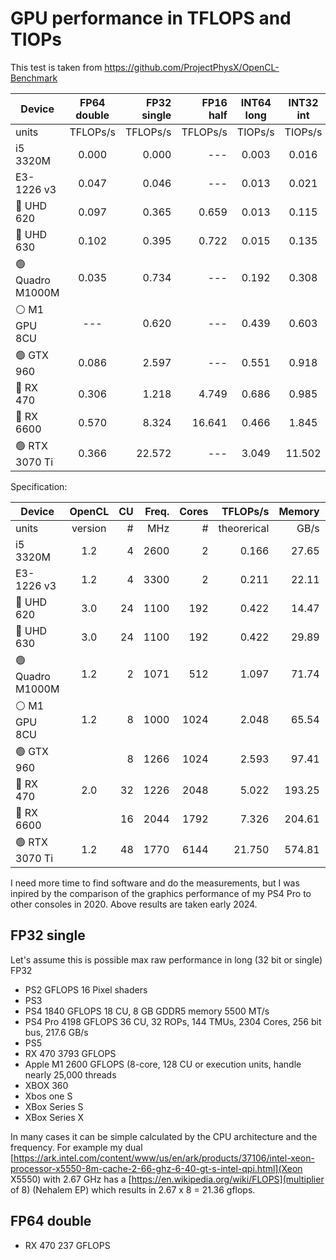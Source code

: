 # GPU performance in TFLOPS and TIOPs

This test is taken from https://github.com/ProjectPhysX/OpenCL-Benchmark 

| Device           | FP64<br>double | FP32<br>single | FP16<br>half | INT64<br>long | INT32<br>int | INT16<br>short | INT8<br>char |
|------------------|:--------:|---------:|---------:|:-------:|:-------:|:-------:|:-------:|
| units            | TFLOPs/s | TFLOPs/s | TFLOPs/s | TIOPs/s | TIOPs/s | TIOPs/s | TIOPs/s |
| i5 3320M         |   0.000  |   0.000  |   ---    |  0.003  |  0.016  |  0.032  |  0.018  |
| E3-1226 v3       |   0.047  |   0.046  |   ---    |  0.013  |  0.021  |  0.005  |  0.011  |
| 🔵 UHD 620       |   0.097  |   0.365  |   0.659  |  0.013  |  0.115  |  0.642  |  0.129  |
| 🔵 UHD 630       |   0.102  |   0.395  |   0.722  |  0.015  |  0.135  |  0.782  |  0.136  |
| 🟢 Quadro M1000M |   0.035  |   0.734  |   ---    |  0.192  |  0.308  |  1.071  |  1.087  |
| ⚪ M1 GPU 8CU    |    ---   |   0.620  |   ---    |  0.439  |  0.603  |  0.645  |  0.638  |
| 🟢 GTX 960       |   0.086  |   2.597  |   ---    |  0.551  |  0.918  |  2.649  |  2.652  |
| 🔴 RX 470        |   0.306  |   1.218  |   4.749  |  0.686  |  0.985  |  1.920  |  1.914  |
| 🔴 RX 6600       |   0.570  |   8.324  |  16.641  |  0.466  |  1.845  |  7.498  |  5.564  |
| 🟢 RTX 3070 Ti   |   0.366  |  22.572  |   ---    |  3.049  | 11.502  |  9.993  |  8.681  |

Specification:

| Device           | OpenCL | CU | Freq. | Cores | TFLOPs/s | Memory |  PCIe |
|------------------|:------:|---:|------:|------:|---------:|-------:|------:|
| units            | version | # |   MHz |   # | theorerical | GB/s  |  GB/s |
| i5 3320M         |   1.2  |  4 |  2600 |     2 |    0.166 |  27.65 |  6.93 |
| E3-1226 v3       |   1.2  |  4 |  3300 |     2 |    0.211 |  22.11 |  8.73 |
| 🔵 UHD 620       |   3.0  | 24 |  1100 |   192 |    0.422 |  14.47 |  6.28 |
| 🔵 UHD 630       |   3.0  | 24 |  1100 |   192 |    0.422 |  29.89 | 15.30 |
| 🟢 Quadro M1000M |   1.2  |  2 |  1071 |   512 |    1.097 |  71.74 |  6.35 |
| ⚪ M1 GPU 8CU    |   1.2  |  8 |  1000 |  1024 |    2.048 |  65.54 | 18.28 |
| 🟢 GTX 960       |        |  8 |  1266 |  1024 |    2.593 |  97.41 |  6.91 |
| 🔴 RX 470        |   2.0  | 32 |  1226 |  2048 |    5.022 | 193.25 |  4.63 |
| 🔴 RX 6600       |        | 16 |  2044 |  1792 |    7.326 | 204.61 |  4.57 |
| 🟢 RTX 3070 Ti   |   1.2  | 48 |  1770 |  6144 |   21.750 | 574.81 |  8.76 |

I need more time to find software and do the measurements, but I was inpired by the comparison of the graphics performance of my PS4 Pro to other consoles in 2020. Above results are taken early 2024.

## FP32 single

Let's assume this is possible max raw performance in long (32 bit or single) FP32

- PS2			GFLOPS 		16 Pixel shaders
- PS3
- PS4 		1840 GFLOPS		18 CU, 8 GB GDDR5 memory 5500 MT/s
- PS4 Pro	4198 GFLOPS		36 CU, 32 ROPs, 144 TMUs, 2304 Cores, 256 bit bus, 217.6 GB/s
- PS5
- RX 470 	3793 GFLOPS
- Apple M1 	2600 GFLOPS (8-core, 128 CU or execution units, handle nearly 25,000 threads
- XBOX 360
- Xbos one S 
- XBox Series S 
- XBox Series X 

In many cases it can be simple calculated by the CPU architecture and the frequency. For example my dual [https://ark.intel.com/content/www/us/en/ark/products/37106/intel-xeon-processor-x5550-8m-cache-2-66-ghz-6-40-gt-s-intel-qpi.html](Xeon X5550) with 2.67 GHz has a [https://en.wikipedia.org/wiki/FLOPS](multiplier of 8) (Nehalem EP) which results in 2.67 x 8 = 21.36 gflops.

## FP64 double

- RX 470 	237 GFLOPS
